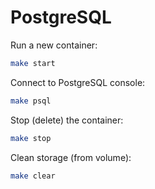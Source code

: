 # PostgreSQL

Run a new container:

```sh
make start
```

Connect to PostgreSQL console:

```sh
make psql
```

Stop (delete) the container:

```sh
make stop
```

Clean storage (from volume):

```sh
make clear
```
